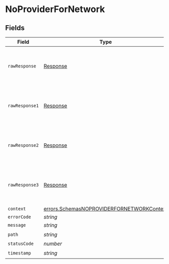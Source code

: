 # NoProviderForNetwork


## Fields

| Field                                                                                                         | Type                                                                                                          | Required                                                                                                      | Description                                                                                                   |
| ------------------------------------------------------------------------------------------------------------- | ------------------------------------------------------------------------------------------------------------- | ------------------------------------------------------------------------------------------------------------- | ------------------------------------------------------------------------------------------------------------- |
| `rawResponse`                                                                                                 | [Response](https://developer.mozilla.org/en-US/docs/Web/API/Response)                                         | :heavy_minus_sign:                                                                                            | Raw HTTP response; suitable for custom response parsing                                                       |
| `rawResponse1`                                                                                                | [Response](https://developer.mozilla.org/en-US/docs/Web/API/Response)                                         | :heavy_minus_sign:                                                                                            | Raw HTTP response; suitable for custom response parsing                                                       |
| `rawResponse2`                                                                                                | [Response](https://developer.mozilla.org/en-US/docs/Web/API/Response)                                         | :heavy_minus_sign:                                                                                            | Raw HTTP response; suitable for custom response parsing                                                       |
| `rawResponse3`                                                                                                | [Response](https://developer.mozilla.org/en-US/docs/Web/API/Response)                                         | :heavy_minus_sign:                                                                                            | Raw HTTP response; suitable for custom response parsing                                                       |
| `context`                                                                                                     | [errors.SchemasNOPROVIDERFORNETWORKContext](../../../sdk/models/errors/schemasnoproviderfornetworkcontext.md) | :heavy_minus_sign:                                                                                            | N/A                                                                                                           |
| `errorCode`                                                                                                   | *string*                                                                                                      | :heavy_minus_sign:                                                                                            | N/A                                                                                                           |
| `message`                                                                                                     | *string*                                                                                                      | :heavy_minus_sign:                                                                                            | N/A                                                                                                           |
| `path`                                                                                                        | *string*                                                                                                      | :heavy_check_mark:                                                                                            | N/A                                                                                                           |
| `statusCode`                                                                                                  | *number*                                                                                                      | :heavy_minus_sign:                                                                                            | N/A                                                                                                           |
| `timestamp`                                                                                                   | *string*                                                                                                      | :heavy_check_mark:                                                                                            | N/A                                                                                                           |